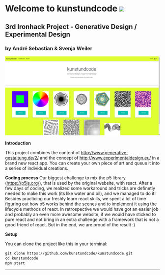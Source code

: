 # Welcome to kunstundcode ![](https://img.shields.io/badge/Project-%233-yellow.svg)
## 3rd Ironhack Project - Generative Design / Experimental Design
### by André Sebastian & Svenja Weiler 

![](https://github.com/kunstundcode/kunstundcode/blob/master/client/public/images/screenshot1.png)

**Introduction**

This project combines the content of http://www.generative-gestaltung.de/2/ and the concept of http://www.experimentaldesign.eu/ in a brand new react app. You can create your own piece of art and queue it into a series of individual creations. 

**Coding process**
Our biggest challenge to mix the p5 library (https://p5js.org/), that is used by the original website, with react. After a few days of coding, we realized some workaround and tricks are definetly needed to make this work (its like water and oil), and we managed to do it! Besides practicing our freshly learn react skills, we spent a lot of time figuring out how p5 works behind the scenes and to implement it using the lifecycle methods of react. In retrospective we would have got an easier job and probably an even more awesome website, if we would have sticked to pure react and not bring in an extra challenge with a framework that is not a good friend of react. But in the end, we are proud of the result :)

**Setup**

You can clone the project like this in your terminal:

```
git clone https://github.com/kunstundcode/kunstundcode.git
cd kunstundcode
npm start
```

---
